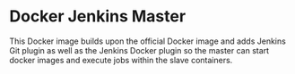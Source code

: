 Docker Jenkins Master
=====================
This Docker image builds upon the official Docker image and adds Jenkins Git
plugin as well as the Jenkins Docker plugin so the master can start docker
images and execute jobs within the slave containers.
